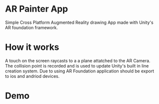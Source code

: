 # AR Painter App
 Simple Cross Platform Augmented Reality drawing App made with Unity's AR foundation framework.
# How it works
 A touch on the screen raycasts to a a plane attatched to the AR Camera. The collision point is recorded and is used to update Unity's built in line creation system. Due to using AR Foundation application should be export to ios and andriod devices.
 
# Demo
